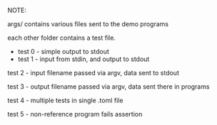 NOTE: 

args/ contains various files sent to the demo programs

each other folder contains a test file.

* test 0 - simple output to stdout
* test 1 - input from stdin, and output to stdout

test 2 - input filename passed via argv, data sent to stdout 

test 3 - output filename passed via argv, data sent there in programs

test 4 - multiple tests in single .toml file

test 5 - non-reference program fails assertion
